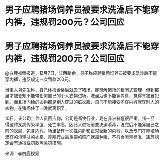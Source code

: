 # 男子应聘猪场饲养员被要求洗澡后不能穿内裤，违规罚200元？公司回应

# 男子应聘猪场饲养员被要求洗澡后不能穿内裤，违规罚200元？公司回应

@白鹿视频报道，12月7日，江西新余，男子称应聘猪场饲养员被要求洗澡后不能穿内裤，违反规定一次罚款200元。

当事人刘先生称，自己体检合格后就去了猪场，能理解猪场的封闭式管理，但到那里才被告知不能带任何自己的个人衣物进场，洗澡后也不能穿内裤，觉得有被冒犯到。而且场内给的衣物都是别人穿过的脏衣服，自己不能接受不穿内裤就穿别人的衣物，在猪场住了一晚就离职了。

10日，该公司工作人员回应称，公司是畜牧行业，现在非洲猪瘟很严重，猪一旦得这种疾病传染率强、死亡率高，因此人进场前要洗澡消毒，洗完后不能穿自己之前的衣服，包含内裤。场里备有一次性内裤和正常全新的内裤，以及专门在养殖场里穿的消毒过的衣服，养殖行业最重要的资产就是种猪，不符合消毒标准，违反规定会有通报或罚款等惩罚措施。

来源：@白鹿视频


